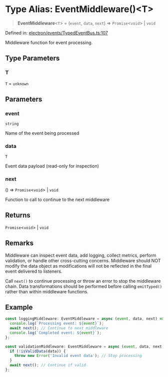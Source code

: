 # Type Alias: EventMiddleware()\<T\>

> **EventMiddleware**\<`T`\> = (`event`, `data`, `next`) => `Promise`\<`void`\> \| `void`

Defined in: [electron/events/TypedEventBus.ts:107](https://github.com/Nick2bad4u/Uptime-Watcher/blob/2a45eeb1723f8f7089001af2c92aa07d82dfe7e4/electron/events/TypedEventBus.ts#L107)

Middleware function for event processing.

## Type Parameters

### T

`T` = `unknown`

## Parameters

### event

`string`

Name of the event being processed

### data

`T`

Event data payload (read-only for inspection)

### next

() => `Promise`\<`void`\> \| `void`

Function to call to continue to the next middleware

## Returns

`Promise`\<`void`\> \| `void`

## Remarks

Middleware can inspect event data, add logging, collect metrics, perform validation,
or handle other cross-cutting concerns. Middleware should NOT modify the data object
as modifications will not be reflected in the final event delivered to listeners.

Call `next()` to continue processing or throw an error to stop the middleware chain.
Data transformations should be performed before calling `emitTyped()` rather than
within middleware functions.

## Example

```typescript
const loggingMiddleware: EventMiddleware = async (event, data, next) => {
  console.log(`Processing event: ${event}`);
  await next(); // Continue to next middleware
  console.log(`Completed event: ${event}`);
};

const validationMiddleware: EventMiddleware = async (event, data, next) => {
  if (!isValidData(data)) {
    throw new Error('Invalid event data'); // Stop processing
  }
  await next(); // Continue if valid
};
```
